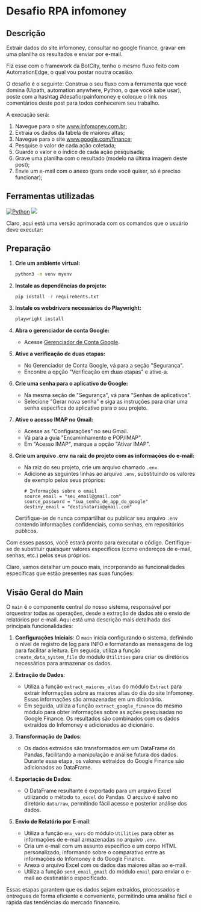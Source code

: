# Desafio RPA infomoney
## Descrição
Extrair dados do site infomoney, consultar no google finance, gravar em uma planilha os resultados e enviar por e-mail.

Fiz esse com o framework da BotCity, tenho o mesmo fluxo feito com AutomationEdge, o qual vou postar noutra ocasião.

O desafio é o seguinte:
Construa o seu fluxo com a ferramenta que você domina (Uipath, automation anywhere, Python, o que você sabe usar), poste com a hashtag #desafiorpainfomoney e coloque o link nos comentários deste post para todos conhecerem seu trabalho.

A execução será:
1. Navegue para o site www.infomoney.com.br;
2. Extraia os dados da tabela de maiores altas;
3. Navegue para o site www.google.com/finance;
4. Pesquise o valor de cada ação coletada;
5. Guarde o valor e o índice de cada ação pesquisada;
6. Grave uma planilha com o resultado (modelo na última imagem deste post);
7. Envie um e-mail com o anexo (para onde você quiser, só é preciso funcionar);

## Ferramentas utilizadas
[![Python](https://skillicons.dev/icons?i=py)](https://www.python.org/) [![](https://skillicons.dev/icons?i=vscode)](https://code.visualstudio.com/)

Claro, aqui está uma versão aprimorada com os comandos que o usuário deve executar:

## Preparação
1. **Crie um ambiente virtual:**
   ```bash
   python3 -m venv myenv
   ```

2. **Instale as dependências do projeto:**
   ```bash
   pip install -r requirements.txt
   ```

3. **Instale os webdrivers necessários do Playwright:**
   ```bash
   playwright install
   ```

4. **Abra o gerenciador de conta Google:**
   - Acesse [Gerenciador de Conta Google](https://myaccount.google.com/).

5. **Ative a verificação de duas etapas:**
   - No Gerenciador de Conta Google, vá para a seção "Segurança".
   - Encontre a opção "Verificação em duas etapas" e ative-a.

6. **Crie uma senha para o aplicativo do Google:**
   - Na mesma seção de "Segurança", vá para "Senhas de aplicativos".
   - Selecione "Gerar nova senha" e siga as instruções para criar uma senha específica do aplicativo para o seu projeto.

7. **Ative o acesso IMAP no Gmail:**
   - Acesse as "Configurações" no seu Gmail.
   - Vá para a guia "Encaminhamento e POP/IMAP".
   - Em "Acesso IMAP", marque a opção "Ativar IMAP".

8. **Crie um arquivo .env na raiz do projeto com as informações do e-mail:**
   - Na raiz do seu projeto, crie um arquivo chamado `.env`.
   - Adicione as seguintes linhas ao arquivo `.env`, substituindo os valores de exemplo pelos seus próprios:
     ```
     # Informações sobre o email
     source_email = "seu_email@gmail.com"
     source_password = "sua_senha_de_app_do_google"
     destiny_email = "destinatario@gmail.com"
     ```
   Certifique-se de nunca compartilhar ou publicar seu arquivo `.env` contendo informações confidenciais, como senhas, em repositórios públicos.

Com esses passos, você estará pronto para executar o código. Certifique-se de substituir quaisquer valores específicos (como endereços de e-mail, senhas, etc.) pelos seus próprios.

Claro, vamos detalhar um pouco mais, incorporando as funcionalidades específicas que estão presentes nas suas funções:

## Visão Geral do Main

O `main` é o componente central do nosso sistema, responsável por orquestrar todas as operações, desde a extração de dados até o envio de relatórios por e-mail. Aqui está uma descrição mais detalhada das principais funcionalidades:

1. **Configurações Iniciais**: O `main` inicia configurando o sistema, definindo o nível de registro de log para INFO e formatando as mensagens de log para facilitar a leitura. Em seguida, utiliza a função `create_data_system_file` do módulo `Utilities` para criar os diretórios necessários para armazenar os dados.

2. **Extração de Dados**:
   - Utiliza a função `extract_maiores_altas` do módulo `Extract` para extrair informações sobre as maiores altas do dia do site Infomoney. Essas informações são armazenadas em um dicionário.
   - Em seguida, utiliza a função `extract_google_finance` do mesmo módulo para obter informações sobre as ações pesquisadas no Google Finance. Os resultados são combinados com os dados extraídos do Infomoney e adicionados ao dicionário.

3. **Transformação de Dados**:
   - Os dados extraídos são transformados em um DataFrame do Pandas, facilitando a manipulação e análise futura dos dados. Durante essa etapa, os valores extraídos do Google Finance são adicionados ao DataFrame.

4. **Exportação de Dados**:
   - O DataFrame resultante é exportado para um arquivo Excel utilizando o método `to_excel` do Pandas. O arquivo é salvo no diretório `data/raw`, permitindo fácil acesso e posterior análise dos dados.

5. **Envio de Relatório por E-mail**:
   - Utiliza a função `env_vars` do módulo `Utilities` para obter as informações de e-mail armazenadas no arquivo `.env`.
   - Cria um e-mail com um assunto específico e um corpo HTML personalizado, informando sobre o comparativo entre as informações do Infomoney e do Google Finance.
   - Anexa o arquivo Excel com os dados das maiores altas ao e-mail.
   - Utiliza a função `send_email_gmail` do módulo `email` para enviar o e-mail ao destinatário especificado.

Essas etapas garantem que os dados sejam extraídos, processados e entregues de forma eficiente e conveniente, permitindo uma análise fácil e rápida das tendências do mercado financeiro.